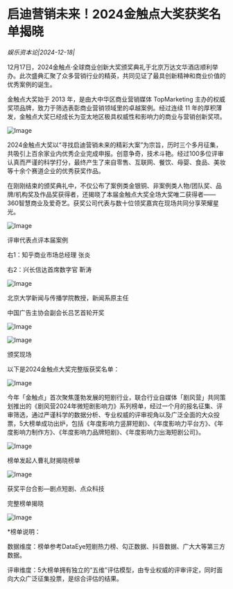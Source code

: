 # 启迪营销未来！2024金触点大奖获奖名单揭晓

*娱乐资本论|2024-12-18|*

12月17日，2024金触点·全球商业创新大奖颁奖典礼于北京万达文华酒店顺利举办。此次盛典汇聚了众多营销行业的精英，共同见证了最具创新精神和商业价值的优秀案例的诞生。

金触点大奖始于 2013 年，是由大中华区商业营销媒体 TopMarketing 主办的权威奖项品牌，致力于筛选表彰商业营销领域里的卓越案例。经过连续 11 年的厚积薄发，金触点大奖已经成长为亚太地区极具权威性和影响力的商业与营销创新奖项。

![Image](https://q3.itc.cn/images01/20241218/321b7ffd8df347e8847bf3e649e06999.jpeg)

2024金触点大奖以“寻找启迪营销未来的精彩大案”为宗旨，历时三个多月征集，共吸引上百余家业内优秀企业完成申报。创意争奇，技术斗艳。经过100多位评审认真而严谨的科学打分，最终产生了来自零售、互联网、餐饮、母婴、食品、美妆等十余个赛道企业的优秀获奖作品。

在刚刚结束的颁奖典礼中，不仅公布了案例类金银铜、非案例类人物/团队奖、品牌/机构奖及作品奖获得者，还揭晓了本届金触点大奖全场大奖唯二获得者——360智慧商业及爱奇艺。获奖公司代表与数十位领奖嘉宾在现场共同分享荣耀星光。

![Image](https://q0.itc.cn/images01/20241218/89a04ed7e87c4b90beedb4adf6553d3d.jpeg)

评审代表点评本届案例

右1：知乎商业市场总经理 张炎

右2：兴长信达首席数字官 靳涛

![Image](https://q3.itc.cn/images01/20241218/a86656263b1c446eaef9ed58415c97c4.jpeg)

北京大学新闻与传播学院教授，新闻系原主任

中国广告主协会副会长吕艺首轮开奖

![Image](https://q2.itc.cn/images01/20241218/651de7cbaab041e7bd3aefe83fc9f9dd.jpeg)

![Image](https://q4.itc.cn/images01/20241218/145a9f141f0244439ac6e1d5e7600ea1.jpeg)

颁奖现场

以下是2024金触点大奖完整版获奖名单：

![Image](https://q1.itc.cn/images01/20241218/3595ab1c683d4ab2ac59307ca3bf64f8.jpeg)

今年「金触点」首次聚焦蓬勃发展的短剧行业，联合行业自媒体「剧风营」共同策划推出的《剧风营2024年微短剧影响力》系列榜单，经过一个月的报名征集、评审筛选，通过严谨科学的数据分析、专业权威的评审视角以及广泛全面的大众投票，5大榜单成功出炉，包括《年度影响力竖屏短剧》、《年度影响力平台方》、《年度影响力制作方》、《年度影响力品牌短剧》、《年度影响力出海短剧公司》。

![Image](https://q9.itc.cn/images01/20241218/ed519d5eef93417ca33c3f9990b7e7c3.jpeg)

榜单发起人曹礼财揭晓榜单

![Image](https://q1.itc.cn/images01/20241218/29d016d37234422385803a345763ca3a.jpeg)

获奖平台合影—剧点短剧、点众科技

完整榜单揭晓

![Image](https://q6.itc.cn/images01/20241218/6abefe9cd77c4d20b1425e33bcad8da6.png)

*榜单说明：

数据维度：榜单参考DataEye短剧热力榜、勾正数据、抖音数据、广大大等第三方数据。

评审维度：5大榜单拥有独立的“五维”评估模型，由专业权威的评审评定，同时面向大众广泛征集投票，是综合评估的结果。

